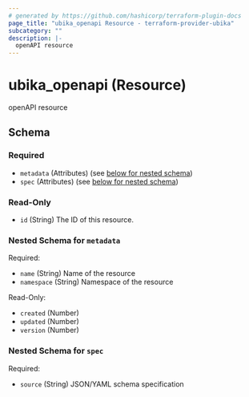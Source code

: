 ```yaml
---
# generated by https://github.com/hashicorp/terraform-plugin-docs
page_title: "ubika_openapi Resource - terraform-provider-ubika"
subcategory: ""
description: |-
  openAPI resource
---
```


# ubika_openapi (Resource)

openAPI resource



<!-- schema generated by tfplugindocs -->
## Schema

### Required

- `metadata` (Attributes) (see [below for nested schema](#nestedatt--metadata))
- `spec` (Attributes) (see [below for nested schema](#nestedatt--spec))

### Read-Only

- `id` (String) The ID of this resource.

<a id="nestedatt--metadata"></a>
### Nested Schema for `metadata`

Required:

- `name` (String) Name of the resource
- `namespace` (String) Namespace of the resource

Read-Only:

- `created` (Number)
- `updated` (Number)
- `version` (Number)


<a id="nestedatt--spec"></a>
### Nested Schema for `spec`

Required:

- `source` (String) JSON/YAML schema specification

